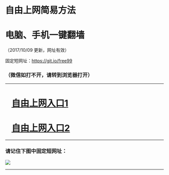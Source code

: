 ﻿# 自由上网简易方法

# 电脑、手机一键翻墙

（2017/10/09 更新，网址有效）

固定短网址：https://git.io/free99

### （微信如打不开，请转到浏览器打开）


***





# &nbsp;&nbsp; <a href="http://ft705415565.fwq-tz-1001.info/fwqtz01.html?t=100900120331 " target="_blank">自由上网入口1</a>
# &nbsp;&nbsp; <a href="http://ft1446510104.fwq-tz-1002.info/fwqtz02.html?t=100900124139 " target="_blank">自由上网入口2</a>
***

### 请记住下图中固定短网址：

<img src="https://s3-us-west-2.amazonaws.com/fwq-1001/yjfq-20170905okok.png" /> 


***

